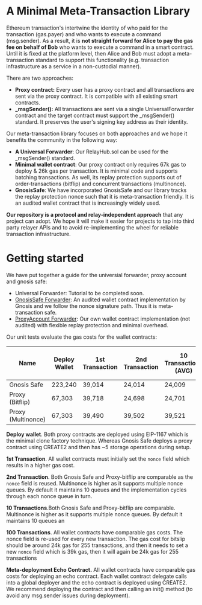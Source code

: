 # A Minimal Meta-Transaction Library

Ethereum transaction's intertwine the identity of who paid for the transaction (gas.payer) and who wants to execute a command (msg.sender). As a result, it is **not straight forward for Alice to pay the gas fee on behalf of Bob** who wants to execute a command in a smart contract. Until it is fixed at the platform level, then Alice and Bob must adopt a meta-transaction standard to support this functionality (e.g. transaction infrastructure as a service in a non-custodial manner).

There are two approaches:

- **Proxy contract:** Every user has a proxy contract and all transactions are sent via the proxy contract. It is compatible with all existing smart contracts.
- **\_msgSender():** All transactions are sent via a single UniversalForwarder contract and the target contract must support the \_msgSender() standard. It preserves the user's signing key address as their identity.

Our meta-transaction library focuses on both approaches and we hope it benefits the community in the following way:

- **A Universal Forwarder**: Our RelayHub.sol can be used for the \_msgSender() standard.
- **Minimal wallet contract**: Our proxy contract only requires 67k gas to deploy & 26k gas per transaction. It is minimal code and supports batching transactions. As well, its replay protection supports out of order-transactions (bitflip) and concurrent transactions (multinonce).
- **GnosisSafe**: We have incorporated GnosisSafe and our library tracks the replay protection nonce such that it is meta-transaction friendly. It is an audited wallet contract that is increasingly widely used.

**Our repository is a protocol and relay-independent approach** that any project can adopt. We hope it will make it easier for projects to tap into third party relayer APIs and to avoid re-implementing the wheel for reliable transaction infrastructure.

# Getting started

We have put together a guide for the universial forwarder, proxy account and gnosis safe:

- Universal Forwarder: Tutorial to be completed soon.
- [GnosisSafe Forwarder](gnosisSafe.md): An audited wallet contract implementation by Gnosis and we follow the nonce signature path. Thus it is meta-transaction safe.
- [ProxyAccount Forwarder](proxyAccounts.md): Our own wallet contract implementation (not audited) with flexible replay protection and minimal overhead.

Our unit tests evaluate the gas costs for the wallet contracts:

| Name               | Deploy Wallet | 1st Transaction | 2nd Transaction | 10 Transactions (AVG) | 100 Transactions (AVG) | Meta-deployment Echo Contract |
| ------------------ | ------------- | --------------- | --------------- | --------------------- | ---------------------- | ----------------------------- |
| Gnosis Safe        | 223,240       | 39,014          | 24,014          | 24,009                | 24,011                 | 24,9179                       |
| Proxy (Bitflip)    | 67,303        | 39,718          | 24,698          | 24,701                | 24,704                 | 25,9423                       |
| Proxy (Multinonce) | 67,303        | 39,490          | 39,502          | 39,521                | 27,228                 | 25,9239                       |

**Deploy wallet**. Both proxy contracts are deployed using EIP-1167 which is the minimal clone factory technique. Whereas Gnosis Safe deploys a proxy contract using CREATE2 and then has ~5 storage operations during setup.

**1st Transaction**. All wallet contracts must initially set the `nonce` field which results in a higher gas cost.

**2nd Transaction**. Both Gnosis Safe and Proxy-bitflip are comparable as the `nonce` field is reused. Multinonce is higher as it supports multiple nonce queues. By default it maintains 10 queues and the implementation cycles through each nonce queue in turn.

**10 Transactions**.Both Gnosis Safe and Proxy-bitflip are comparable. Multinonce is higher as it supports multiple nonce queues. By default it maintains 10 queues an

**100 Transactions**. All wallet contracts have comparable gas costs. The nonce field is re-used for every new transaction. The gas cost for bitslip should be around 24k gas for 255 transactions, and then it needs to set a new `nonce` field which is 39k gas, then it will again be 24k gas for 255 transactions

**Meta-deployment Echo Contract.** All wallet contracts have comparable gas costs for deploying an echo contract. Each wallet contract delegate calls into a global deployer and the echo contract is deployed using CREATE2. We recommend deploying the contract and then calling an init() method (to avoid any msg.sender issues during deployment).
